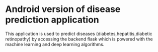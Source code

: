 # Android version of disease prediction application
This application is used to predict diseases (diabetes,hepatitis,diabetic retinopathy) by accessing the backend flask which is powered with the machine learning and deep learning algorithms.
